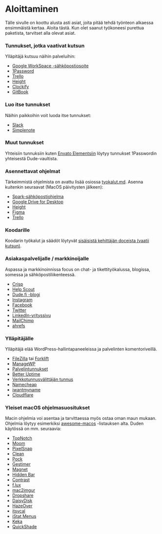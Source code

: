 # Aloittaminen

Tälle sivulle on koottu alusta asti asiat, joita pitää tehdä työnteon alkaessa ensimmäistä kertaa. Aloita tästä. Kun olet saanut työkoneesi purettua paketista, tarvitset alla olevat asiat.

### Tunnukset, jotka vaativat kutsun

Ylläpitäjä kutsuu näihin palveluihin:

* [Google WorkSpace -sähköpostiosoite](https://admin.google.com/)
* [1Password](https://www.1password.com/)
* [Trello](https://www.trello.com/)
* [Height](https://height.app)
* [Clockify](https://clockify.me/)
* [GitBook](https://app.gitbook.com/)

### Luo itse tunnukset

Näihin paikkoihin voit luoda itse tunnukset:

* [Slack](https://dudet.slack.com/)
* [Simplenote](https://simplenote.com/)

### Muut tunnukset

Yhteisiin tunnuksiin kuten [Envato Elementsiin](https://elements.envato.com/) löytyy tunnukset 1Passwordin yhteisestä Dude-vaultista.

### Asennettavat ohjelmat

Tärkeimmistä ohjelmista on avattu lisää osiossa [tyokalut.md](tyokalut.md "mention"). Asenna kuitenkin seuraavat (MacOS päivitysten jälkeen):

* [Spark-sähköpostiohjelma](https://sparkmailapp.com/)
* [Google Drive for Desktop](https://support.google.com/a/answer/7491144?hl=en)
* [Height](https://height.app)
* [Figma](https://www.figma.com/)
* [Trello](https://trello.com/fi/platforms)

### Koodarille

Koodarin työkalut ja säädöt löytyvät [sisäisistä kehittäjän doceista (vaatii kutsun)](https://app.gitbook.com/s/VVikkYgIZ9miBzwYDCYh/getting-started/first-day-at-work).

### Asiakaspalvelijalle / markkinoijalle

Aspassa ja markkinoinnissa focus on chat- ja tikettityökalussa, blogissa, somessa ja sähköpostiliikenteessä.

* [Crisp](https://crisp.chat/)
* [Help Scout](https://www.helpscout.com/)
* [Dude.fi -blogi](https://www.dude.fi/blogi)
* [Instagram](https://instagram.com/digitoimistodude/)
* [Facebook](https://www.facebook.com/digitoimistodude/)
* [Twitter](https://www.twitter.com/dudetoimisto/)
* [LinkedIn-yrityssivu](https://www.linkedin.com/company/digitoimisto-dude-oy/)
* [MailChimp](https://mailchimp.com/)
* [ahrefs](https://ahrefs.com/)

### Ylläpitäjälle

Ylläpitäjä elää WordPress-hallintapaneeleissa ja palvelinten komentoriveillä.

* [FileZilla](https://filezilla-project.org/) tai [Forklift](https://binarynights.com/)
* [ManageWP](https://orion.managewp.com/dashboard/)
* [Palvelintunnukset](https://handbook.dude.fi/palvelimet)
* [Better Uptime](https://status.dude.fi/)
* [Verkkotunnusvälittäjän tunnus](https://registry.domain.fi/s/)
* [Namecheap](https://www.namecheap.com/)
* [iwantmyname](https://iwantmyname.com/)
* [Cloudflare](https://www.cloudflare.com/)

### Yleiset macOS ohjelmasuositukset

Macin ohjelmia voi asentaa ja tarvittaessa myös ostaa oman maun mukaan. Ohjelmia löytyy esimerkiksi [awesome-macos](https://github.com/jaywcjlove/awesome-mac) -listauksen alta. Duden käytössä on mm. seuraavia:

* [TopNotch](https://topnotch.app/)
* [Moom](https://manytricks.com/moom/)
* [PixelSnap](https://getpixelsnap.com/)
* [Clean](https://rinik.net/clean/)
* [Pock](https://pock.dev/)
* [Gestimer](http://maddin.io/gestimer/)
* [Magnet](https://magnet.crowdcafe.com/)
* [Hidden Bar](https://github.com/dwarvesf/hidden)
* [Contrast](https://usecontrast.com/)
* [f.lux](https://justgetflux.com/)
* [mac2imgur](https://github.com/mileswd/mac2imgur)
* [Dropshare](https://dropshare.app/)
* [DaisyDisk](https://daisydiskapp.com/)
* [HazeOver](https://hazeover.com/)
* [itsycal](https://www.mowglii.com/itsycal/)
* [iStat Menus](https://bjango.com/mac/istatmenus/)
* [Keka](https://www.keka.io/en/)
* [QuickShade](https://apps.apple.com/us/app/quickshade/id931571202?mt=12)
